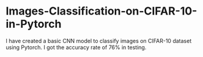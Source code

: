# Images-Classification-on-CIFAR-10-in-Pytorch
I have created a basic CNN model to classify images on CIFAR-10 dataset using Pytorch. I got the accuracy rate of 76% in testing.

